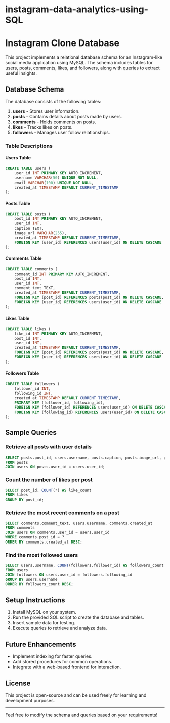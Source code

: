 # instagram-data-analytics-using-SQL
# Instagram Clone Database

This project implements a relational database schema for an Instagram-like social media application using MySQL. The schema includes tables for users, posts, comments, likes, and followers, along with queries to extract useful insights.

## Database Schema

The database consists of the following tables:

1. **users** - Stores user information.
2. **posts** - Contains details about posts made by users.
3. **comments** - Holds comments on posts.
4. **likes** - Tracks likes on posts.
5. **followers** - Manages user follow relationships.

### Table Descriptions

#### Users Table
```sql
CREATE TABLE users (
    user_id INT PRIMARY KEY AUTO_INCREMENT,
    username VARCHAR(50) UNIQUE NOT NULL,
    email VARCHAR(100) UNIQUE NOT NULL,
    created_at TIMESTAMP DEFAULT CURRENT_TIMESTAMP
);
```

#### Posts Table
```sql
CREATE TABLE posts (
    post_id INT PRIMARY KEY AUTO_INCREMENT,
    user_id INT,
    caption TEXT,
    image_url VARCHAR(255),
    created_at TIMESTAMP DEFAULT CURRENT_TIMESTAMP,
    FOREIGN KEY (user_id) REFERENCES users(user_id) ON DELETE CASCADE
);
```

#### Comments Table
```sql
CREATE TABLE comments (
    comment_id INT PRIMARY KEY AUTO_INCREMENT,
    post_id INT,
    user_id INT,
    comment_text TEXT,
    created_at TIMESTAMP DEFAULT CURRENT_TIMESTAMP,
    FOREIGN KEY (post_id) REFERENCES posts(post_id) ON DELETE CASCADE,
    FOREIGN KEY (user_id) REFERENCES users(user_id) ON DELETE CASCADE
);
```

#### Likes Table
```sql
CREATE TABLE likes (
    like_id INT PRIMARY KEY AUTO_INCREMENT,
    post_id INT,
    user_id INT,
    created_at TIMESTAMP DEFAULT CURRENT_TIMESTAMP,
    FOREIGN KEY (post_id) REFERENCES posts(post_id) ON DELETE CASCADE,
    FOREIGN KEY (user_id) REFERENCES users(user_id) ON DELETE CASCADE
);
```

#### Followers Table
```sql
CREATE TABLE followers (
    follower_id INT,
    following_id INT,
    created_at TIMESTAMP DEFAULT CURRENT_TIMESTAMP,
    PRIMARY KEY (follower_id, following_id),
    FOREIGN KEY (follower_id) REFERENCES users(user_id) ON DELETE CASCADE,
    FOREIGN KEY (following_id) REFERENCES users(user_id) ON DELETE CASCADE
);
```

## Sample Queries

### Retrieve all posts with user details
```sql
SELECT posts.post_id, users.username, posts.caption, posts.image_url, posts.created_at
FROM posts
JOIN users ON posts.user_id = users.user_id;
```

### Count the number of likes per post
```sql
SELECT post_id, COUNT(*) AS like_count
FROM likes
GROUP BY post_id;
```

### Retrieve the most recent comments on a post
```sql
SELECT comments.comment_text, users.username, comments.created_at
FROM comments
JOIN users ON comments.user_id = users.user_id
WHERE comments.post_id = ?
ORDER BY comments.created_at DESC;
```

### Find the most followed users
```sql
SELECT users.username, COUNT(followers.follower_id) AS followers_count
FROM users
JOIN followers ON users.user_id = followers.following_id
GROUP BY users.username
ORDER BY followers_count DESC;
```

## Setup Instructions

1. Install MySQL on your system.
2. Run the provided SQL script to create the database and tables.
3. Insert sample data for testing.
4. Execute queries to retrieve and analyze data.

## Future Enhancements

- Implement indexing for faster queries.
- Add stored procedures for common operations.
- Integrate with a web-based frontend for interaction.

## License
This project is open-source and can be used freely for learning and development purposes.

---

Feel free to modify the schema and queries based on your requirements!


